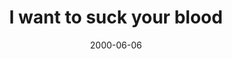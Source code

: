 ---
layout: base.njk
title : 'I want to suck your blood' 
view_title : 'I want to suck your blood' 
year : '2000' 
date : '2000-06-06' 
img_file : '/drawing/bllood.png' 
html_file : 'suckblood' 
next_html : 'itsstuck.html' 
year_order : '375' 
permalink : "title/{{html_file}}.html"
---
